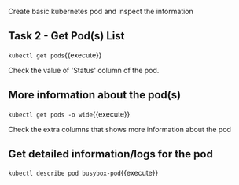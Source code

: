 Create basic kubernetes pod and inspect the information

## Task 2 - Get Pod(s) List

`kubectl get pods`{{execute}}

Check the value of 'Status' column of the pod.

## More information about the pod(s)

`kubectl get pods -o wide`{{execute}}

Check the extra columns that shows more information about the pod

## Get detailed information/logs for the pod

`kubectl describe pod busybox-pod`{{execute}}


